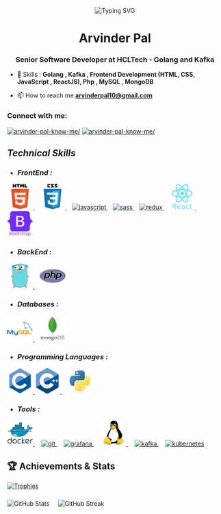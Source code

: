 <p align="center">
  <img src="https://readme-typing-svg.herokuapp.com?font=Fira+Code&size=30&pause=1000&color=1E90FF&center=false&vCenter=true&width=600&lines=Hello+World!+I'm+Arvinder+Pal;Senior+Software+Developer;Golang+Kafka+Developer" alt="Typing SVG" />
</p>
</span>
<h1 align="center">Arvinder Pal</h1>
<h3 align="center">Senior Software Developer at HCLTech - Golang and Kafka</h3>

- 💬 Skills : **Golang , Kafka , Frontend Development (HTML, CSS, JavaScript , ReactJS), Php , MySQL , MongoDB**

- 📫 How to reach me **arvinderpal10@gmail.com**

<h3 align="left">Connect with me:</h3>
<p align="left">
<a href="https://linkedin.com/in/arvinder-pal-know-me/" target="blank" title="LinkedIn profile"><img align="center" src="https://raw.githubusercontent.com/rahuldkjain/github-profile-readme-generator/master/src/images/icons/Social/linked-in-alt.svg" alt="arvinder-pal-know-me/" height="40" width="70" /></a>
<a href="https://www.teacheron.com/tutor/8h6P" target="blank" title="Teacher-On profile"><img align="center" src="https://assets2.teacheron.com/resources/assets/img/customImages/teacheronLogoOnly.png?t=1664102538504" alt="arvinder-pal-know-me/" height="40" width="70" /></a>
</p>


<h2><i>Technical Skills</i></h2>

- <h3><i> FrontEnd :</i></h3>
<p> 
<a href="https://www.w3.org/html/" target="_blank" rel="noreferrer"> <img src="https://raw.githubusercontent.com/devicons/devicon/master/icons/html5/html5-original-wordmark.svg" alt="html5" width="60" height="60"/> </a>
&nbsp;&nbsp;
<a href="https://www.w3schools.com/css/" target="_blank" rel="noreferrer"> <img src="https://raw.githubusercontent.com/devicons/devicon/master/icons/css3/css3-original-wordmark.svg" alt="css3" width="60" height="60"/> </a> &nbsp;&nbsp;
 <a href="https://developer.mozilla.org/en-US/docs/Web/JavaScript" target="_blank" rel="noreferrer"> <img src="https://www.akademus.es/blog/wp-content/uploads/2018/07/java.png" alt="javascript" width="60" height="60"/> </a>
 &nbsp;&nbsp;
<a href="https://sass-lang.com" target="_blank" rel="noreferrer"> <img src="https://th.bing.com/th/id/OIP.yTHZn03tmHatIKkLU-xtKwHaHa?rs=1&pid=ImgDetMain" alt="sass" width="70" height="70"/> </a> 
&nbsp;&nbsp;
<a href="https://redux.js.org" target="_blank" rel="noreferrer"> <img src="https://raw.githubusercontent.com/reactjs/redux/24bab8f05987542ffd186c19400a80f12f717492/logo/logo.png" alt="redux" width="60" height="60"/> </a>&nbsp;&nbsp; 
<a href="https://reactjs.org/" target="_blank" rel="noreferrer"> <img src="https://raw.githubusercontent.com/devicons/devicon/master/icons/react/react-original-wordmark.svg" alt="react" width="60" height="60"/> </a>&nbsp;&nbsp;
<a href="https://getbootstrap.com" target="_blank" rel="noreferrer" title="BootStrap"> <img src="https://raw.githubusercontent.com/devicons/devicon/master/icons/bootstrap/bootstrap-plain-wordmark.svg" alt="bootstrap" width="60" height="60"/> 
</a>
</p>


- <h3><i> BackEnd :</i></h3>
<p>
<a href="https://golang.org" target="_blank" rel="noreferrer"> <img src="https://raw.githubusercontent.com/devicons/devicon/master/icons/go/go-original.svg" alt="go" width="60" height="60"/> </a>&nbsp;&nbsp;
<a href="https://www.php.net" target="_blank" rel="noreferrer"> <img src="https://raw.githubusercontent.com/devicons/devicon/master/icons/php/php-original.svg" alt="php" width="60" height="60"/> </a>  
</p>


- <h3><i> Databases :</i></h3>
<p>
 <a href="https://www.mysql.com/" target="_blank" rel="noreferrer"> <img src="https://raw.githubusercontent.com/devicons/devicon/master/icons/mysql/mysql-original-wordmark.svg" alt="mysql" width="60" height="60"/> </a>
 </a>&nbsp;&nbsp;
 <a href="https://www.mongodb.com/" target="_blank" rel="noreferrer"> <img src="https://raw.githubusercontent.com/devicons/devicon/master/icons/mongodb/mongodb-original-wordmark.svg" alt="mongodb" width="60" height="60"/> </a> 
</p>

- <h3><i> Programming Languages :</i></h3>
<p>
<a href="https://www.cprogramming.com/" target="_blank" rel="noreferrer"> 
<img src="https://raw.githubusercontent.com/devicons/devicon/master/icons/c/c-original.svg" alt="c" width="60" height="60"/> </a> <a href="https://www.w3schools.com/cpp/" target="_blank" rel="noreferrer"> <img src="https://raw.githubusercontent.com/devicons/devicon/master/icons/cplusplus/cplusplus-original.svg" alt="cplusplus" width="60" height="60"/> </a> &nbsp;&nbsp;
<a href="https://www.python.org" target="_blank" rel="noreferrer"> <img src="https://raw.githubusercontent.com/devicons/devicon/master/icons/python/python-original.svg" alt="python" width="60" height="60"/> </a> 
 
</p>
 

 
- <h3><i> Tools :</i></h3>
<p>
<a href="https://www.docker.com/" target="_blank" rel="noreferrer"> <img src="https://raw.githubusercontent.com/devicons/devicon/master/icons/docker/docker-original-wordmark.svg" alt="docker" width="60" height="60"/> </a>  &nbsp;&nbsp;&nbsp;
<a href="https://git-scm.com/" target="_blank" rel="noreferrer"> <img src="https://www.vectorlogo.zone/logos/git-scm/git-scm-icon.svg" alt="git" width="60" height="60"/> </a> &nbsp;&nbsp;&nbsp;
<a href="https://grafana.com" target="_blank" rel="noreferrer"> <img src="https://www.vectorlogo.zone/logos/grafana/grafana-icon.svg" alt="grafana" width="60" height="60"/> </a>&nbsp;&nbsp;&nbsp;
<a href="https://www.linux.org/" target="_blank" rel="noreferrer"> <img src="https://raw.githubusercontent.com/devicons/devicon/master/icons/linux/linux-original.svg" alt="linux" width="60" height="60"/> </a>
&nbsp;&nbsp;&nbsp;
<a href="https://kafka.apache.org/" target="_blank" rel="noreferrer"> <img src="https://www.vectorlogo.zone/logos/apache_kafka/apache_kafka-icon.svg" alt="kafka" width="60" height="60"/> </a> 
&nbsp;&nbsp;&nbsp;
<a href="https://kubernetes.io" target="_blank" rel="noreferrer"> <img src="https://www.vectorlogo.zone/logos/kubernetes/kubernetes-icon.svg" alt="kubernetes" width="60" height="60"/> </a>   
</p>

## 🏆 Achievements & Stats

<p align="left">
  <a href="https://github.com/ryo-ma/github-profile-trophy">
    <img src="https://github-profile-trophy.vercel.app/?username=arvinderpal10&theme=onedark&margin-w=15&margin-h=15" alt="Trophies" style="margin-bottom: 10px;" />
  </a>
</p>
<span align="left">
  <img src="https://github-readme-stats.vercel.app/api?username=arvinderpal10&show_icons=true&locale=en&theme=onedark" alt="GitHub Stats" style="margin-bottom: 10px;margin-rightt:120px;",width="50%;" />
</span>
<span>&nbsp;&nbsp;&nbsp;</span>
<span align="left">
  <img src="https://github-readme-streak-stats.herokuapp.com/?user=arvinderpal10&theme=onedark" alt="GitHub Streak" style="margin-bottom: 10px;" ,width="50%;" />
</span>


